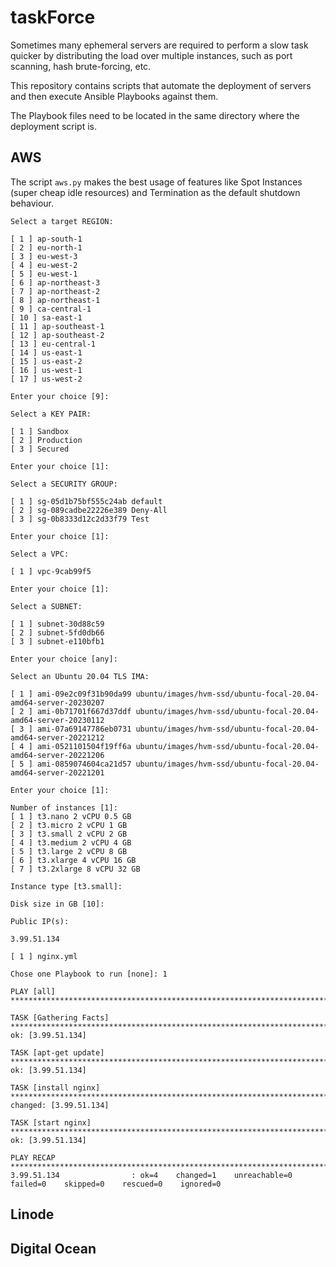 # taskForce

Sometimes many ephemeral servers are required to perform a slow task quicker by distributing the load over multiple instances, such as port scanning, hash brute-forcing, etc.

This repository contains scripts that automate the deployment of servers and then execute Ansible Playbooks against them.

The Playbook files need to be located in the same directory where the deployment script is.

## AWS

The script `aws.py` makes the best usage of features like Spot Instances (super cheap idle resources) and Termination as the default shutdown behaviour.

```
Select a target REGION:

[ 1 ] ap-south-1
[ 2 ] eu-north-1
[ 3 ] eu-west-3
[ 4 ] eu-west-2
[ 5 ] eu-west-1
[ 6 ] ap-northeast-3
[ 7 ] ap-northeast-2
[ 8 ] ap-northeast-1
[ 9 ] ca-central-1
[ 10 ] sa-east-1
[ 11 ] ap-southeast-1
[ 12 ] ap-southeast-2
[ 13 ] eu-central-1
[ 14 ] us-east-1
[ 15 ] us-east-2
[ 16 ] us-west-1
[ 17 ] us-west-2

Enter your choice [9]: 

Select a KEY PAIR:

[ 1 ] Sandbox
[ 2 ] Production
[ 3 ] Secured

Enter your choice [1]: 

Select a SECURITY GROUP:

[ 1 ] sg-05d1b75bf555c24ab default
[ 2 ] sg-089cadbe22226e389 Deny-All
[ 3 ] sg-0b8333d12c2d33f79 Test

Enter your choice [1]: 

Select a VPC:

[ 1 ] vpc-9cab99f5

Enter your choice [1]: 

Select a SUBNET:

[ 1 ] subnet-30d88c59
[ 2 ] subnet-5fd0db66
[ 3 ] subnet-e110bfb1

Enter your choice [any]: 

Select an Ubuntu 20.04 TLS IMA:

[ 1 ] ami-09e2c09f31b90da99 ubuntu/images/hvm-ssd/ubuntu-focal-20.04-amd64-server-20230207
[ 2 ] ami-0b71701f667d37ddf ubuntu/images/hvm-ssd/ubuntu-focal-20.04-amd64-server-20230112
[ 3 ] ami-07a69147786eb0731 ubuntu/images/hvm-ssd/ubuntu-focal-20.04-amd64-server-20221212
[ 4 ] ami-0521101504f19ff6a ubuntu/images/hvm-ssd/ubuntu-focal-20.04-amd64-server-20221206
[ 5 ] ami-0859074604ca21d57 ubuntu/images/hvm-ssd/ubuntu-focal-20.04-amd64-server-20221201

Enter your choice [1]: 

Number of instances [1]: 
[ 1 ] t3.nano 2 vCPU 0.5 GB
[ 2 ] t3.micro 2 vCPU 1 GB
[ 3 ] t3.small 2 vCPU 2 GB
[ 4 ] t3.medium 2 vCPU 4 GB
[ 5 ] t3.large 2 vCPU 8 GB
[ 6 ] t3.xlarge 4 vCPU 16 GB
[ 7 ] t3.2xlarge 8 vCPU 32 GB

Instance type [t3.small]: 

Disk size in GB [10]: 

Public IP(s):

3.99.51.134

[ 1 ] nginx.yml

Chose one Playbook to run [none]: 1

PLAY [all] *******************************************************************************************************

TASK [Gathering Facts] *******************************************************************************************
ok: [3.99.51.134]

TASK [apt-get update] ********************************************************************************************
ok: [3.99.51.134]

TASK [install nginx] *********************************************************************************************
changed: [3.99.51.134]

TASK [start nginx] ***********************************************************************************************
ok: [3.99.51.134]

PLAY RECAP *******************************************************************************************************
3.99.51.134                : ok=4    changed=1    unreachable=0    failed=0    skipped=0    rescued=0    ignored=0 
```

## Linode

## Digital Ocean

